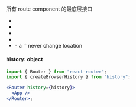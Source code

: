 ## <Router>

所有 route component 的最底层接口

- <BrowserRouter>

- <HashRouter>

- <MemoryRouter>

- <NativeRouter>

- <StaticRouter>
  - a `<Router>` never change location

#### history: object

```jsx
import { Router } from "react-router";
import { createBrowserHistory } from "history";

<Router history={history}>
  <App />
</Router>;
```
